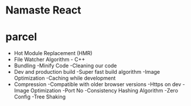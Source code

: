 # Namaste React
# parcel
- Hot Module Replacement (HMR)
- File Watcher Algorithm - C++
- Bundling
-Minify Code
 -Cleaning our code
- Dev and production build
-Super fast build algorithm
 -Image Optimization
 -Caching while development
- Compression
 -Compatible with older browser versions
 -Https on dev
 -Image Optimization
 -Port No
 -Consistency Hashing Algorithm
 -Zero Config
 -Tree Shaking